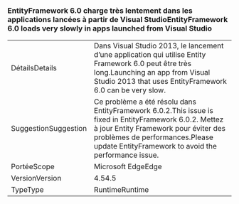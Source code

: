 ### <a name="entityframework-60-loads-very-slowly-in-apps-launched-from-visual-studio"></a><span data-ttu-id="62266-101">EntityFramework 6.0 charge très lentement dans les applications lancées à partir de Visual Studio</span><span class="sxs-lookup"><span data-stu-id="62266-101">EntityFramework 6.0 loads very slowly in apps launched from Visual Studio</span></span>

|   |   |
|---|---|
|<span data-ttu-id="62266-102">Détails</span><span class="sxs-lookup"><span data-stu-id="62266-102">Details</span></span>|<span data-ttu-id="62266-103">Dans Visual Studio 2013, le lancement d’une application qui utilise Entity Framework 6.0 peut être très long.</span><span class="sxs-lookup"><span data-stu-id="62266-103">Launching an app from Visual Studio 2013 that uses EntityFramework 6.0 can be very slow.</span></span>|
|<span data-ttu-id="62266-104">Suggestion</span><span class="sxs-lookup"><span data-stu-id="62266-104">Suggestion</span></span>|<span data-ttu-id="62266-105">Ce problème a été résolu dans EntityFramework 6.0.2.</span><span class="sxs-lookup"><span data-stu-id="62266-105">This issue is fixed in EntityFramework 6.0.2.</span></span> <span data-ttu-id="62266-106">Mettez à jour Entity Framework pour éviter des problèmes de performances.</span><span class="sxs-lookup"><span data-stu-id="62266-106">Please update EntityFramework to avoid the performance issue.</span></span>|
|<span data-ttu-id="62266-107">Portée</span><span class="sxs-lookup"><span data-stu-id="62266-107">Scope</span></span>|<span data-ttu-id="62266-108">Microsoft Edge</span><span class="sxs-lookup"><span data-stu-id="62266-108">Edge</span></span>|
|<span data-ttu-id="62266-109">Version</span><span class="sxs-lookup"><span data-stu-id="62266-109">Version</span></span>|<span data-ttu-id="62266-110">4.5</span><span class="sxs-lookup"><span data-stu-id="62266-110">4.5</span></span>|
|<span data-ttu-id="62266-111">Type</span><span class="sxs-lookup"><span data-stu-id="62266-111">Type</span></span>|<span data-ttu-id="62266-112">Runtime</span><span class="sxs-lookup"><span data-stu-id="62266-112">Runtime</span></span>|

